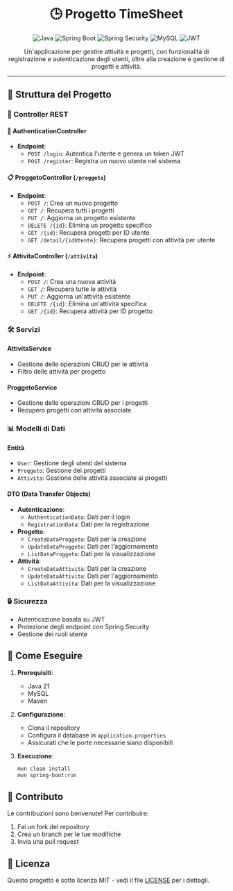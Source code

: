 <div align="center">
  <h1>🕒 Progetto TimeSheet</h1>
  <p>
    <img src="https://img.shields.io/badge/Java-21-007396?style=for-the-badge&logo=java" alt="Java">
    <img src="https://img.shields.io/badge/Spring%20Boot-3.3.5-6DB33F?style=for-the-badge&logo=springboot" alt="Spring Boot">
    <img src="https://img.shields.io/badge/Spring%20Security-Authentication-6DB33F?style=for-the-badge&logo=springsecurity" alt="Spring Security">
    <img src="https://img.shields.io/badge/MySQL-Database-4479A1?style=for-the-badge&logo=mysql" alt="MySQL">
    <img src="https://img.shields.io/badge/JWT-Auth-000000?style=for-the-badge&logo=jsonwebtokens" alt="JWT">
  </p>
</div>

<div align="center">
  <p>Un'applicazione per gestire attività e progetti, con funzionalità di registrazione e autenticazione degli utenti, oltre alla creazione e gestione di progetti e attività.</p>
</div>

---

## 📁 Struttura del Progetto

### 🎯 Controller REST

#### 🔐 AuthenticationController
- **Endpoint**:
  - `POST /login`: Autentica l'utente e genera un token JWT
  - `POST /register`: Registra un nuovo utente nel sistema

#### 📋 ProggetoController (`/proggeto`)
- **Endpoint**:
  - `POST /`: Crea un nuovo progetto
  - `GET /`: Recupera tutti i progetti
  - `PUT /`: Aggiorna un progetto esistente
  - `DELETE /{id}`: Elimina un progetto specifico
  - `GET /{id}`: Recupera progetti per ID utente
  - `GET /detail/{idUtente}`: Recupera progetti con attività per utente

#### ⚡ AttivitaController (`/attivita`)
- **Endpoint**:
  - `POST /`: Crea una nuova attività
  - `GET /`: Recupera tutte le attività
  - `PUT /`: Aggiorna un'attività esistente
  - `DELETE /{id}`: Elimina un'attività specifica
  - `GET /{id}`: Recupera attività per ID progetto

### 🛠 Servizi

#### AttivitaService
- Gestione delle operazioni CRUD per le attività
- Filtro delle attività per progetto

#### ProggetoService
- Gestione delle operazioni CRUD per i progetti
- Recupero progetti con attività associate

### 📊 Modelli di Dati

#### Entità
- `User`: Gestione degli utenti del sistema
- `Proggeto`: Gestione dei progetti
- `Attivita`: Gestione delle attività associate ai progetti

#### DTO (Data Transfer Objects)
- **Autenticazione**:
  - `AuthenticationData`: Dati per il login
  - `RegistrationData`: Dati per la registrazione
- **Progetto**:
  - `CreateDataProggeto`: Dati per la creazione
  - `UpdateDataProggeto`: Dati per l'aggiornamento
  - `ListDataProggeto`: Dati per la visualizzazione
- **Attività**:
  - `CreateDataAttivita`: Dati per la creazione
  - `UpdateDataAttivita`: Dati per l'aggiornamento
  - `ListDataAttivita`: Dati per la visualizzazione

### 🔒 Sicurezza
- Autenticazione basata su JWT
- Protezione degli endpoint con Spring Security
- Gestione dei ruoli utente

## 🚀 Come Eseguire

1. **Prerequisiti**:
   - Java 21
   - MySQL
   - Maven

2. **Configurazione**:
   - Clona il repository
   - Configura il database in `application.properties`
   - Assicurati che le porte necessarie siano disponibili

3. **Esecuzione**:
   ```bash
   mvn clean install
   mvn spring-boot:run
   ```

## 🤝 Contributo

Le contribuzioni sono benvenute! Per contribuire:
1. Fai un fork del repository
2. Crea un branch per le tue modifiche
3. Invia una pull request

## 📜 Licenza

Questo progetto è sotto licenza MIT - vedi il file [LICENSE](LICENSE) per i dettagli.

